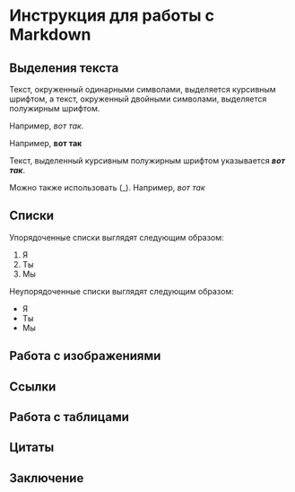 # Инструкция для работы с Markdown

## Выделения текста

Текст, окруженный одинарными символами, выделяется курсивным шрифтом, а текст, окруженный двойными символами, выделяется полужирным шрифтом.

Например, *вот так*.

Например, **вот так**

Текст, выделенный курсивным полужирным шрифтом указывается ***вот так***.

Можно также использовать (_). Например, _*вот так*_ 

## Списки

Упорядоченные списки выглядят следующим образом:

1.	Я
2.	Ты
3.	Мы

Неупорядоченные списки выглядят следующим образом:

* Я
* Ты
* Мы

## Работа с изображениями

## Ссылки

## Работа с таблицами

## Цитаты

## Заключение
